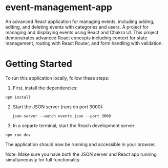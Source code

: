 # event-management-app
An advanced React application for managing events, including adding, editing, and deleting events with categories and users.
A project for managing and displaying events using React and Chakra UI. This project demonstrates advanced React concepts including context for state management, routing with React Router, and form handling with validation.

# Getting Started
To run this application locally, follow these steps:
1. First, install the dependencies:
```plaintext
npm install
```
2. Start the JSON server (runs on port 3000):
```plaintext   
   json-server --watch events.json --port 3000
```
3. In a separte terminal, start the Reach development server:
```plaintext
npm run dev
```
The application should now be running and accessible in your browser.

Note: Make sure you have both the JSON server and React app running simultaneously for full functionality.

